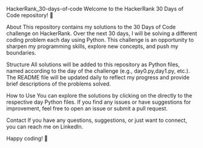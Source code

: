 HackerRank_30-days-of-code
Welcome to the HackerRank 30 Days of Code repository! 🌟

About
This repository contains my solutions to the 30 Days of Code challenge on HackerRank. Over the next 30 days, I will be solving a different coding problem each day using Python. This challenge is an opportunity to sharpen my programming skills, explore new concepts, and push my boundaries.

Structure
All solutions will be added to this repository as Python files, named according to the day of the challenge (e.g., day0.py,day1.py, etc.).
The README file will be updated daily to reflect my progress and provide brief descriptions of the problems solved.

How to Use
You can explore the solutions by clicking on the directly to the respective  day Python files. If you find any issues or have suggestions for improvement, feel free to open an issue or submit a pull request.

Contact
If you have any questions, suggestions, or just want to connect, you can reach me on LinkedIn.

Happy coding! 🚀
